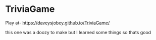 # TriviaGame
Play at-
https://daveysjobey.github.io/TriviaGame/

this one was a doozy to make but I learned some things so thats good